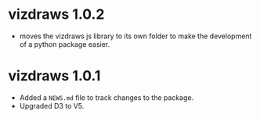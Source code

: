 # vizdraws 1.0.2

* moves the vizdraws js library to its own folder to make the development of a python package easier.

# vizdraws 1.0.1

* Added a `NEWS.md` file to track changes to the package.
* Upgraded D3 to V5.
